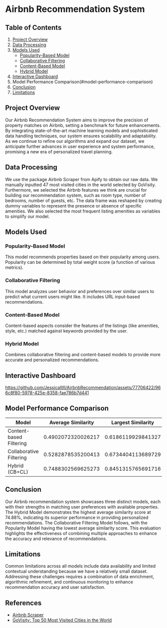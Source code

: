 # Airbnb Recommendation System

## Table of Contents
1. [Project Overview](#project-overview)
2. [Data Processing](#data-processing)
3. [Models Used](#models-used)
    - [Popularity-Based Model](#popularity-based-model)
    - [Collaborative Filtering](#collaborative-filtering)
    - [Content-Based Model](#content-based-model)
    - [Hybrid Model](#hybrid-model)
4. [Interactive Dashboard](#interactive-dashboard)
5. Model Performance Comparison(#model-performance-comparison)
6. [Conclusion](#conclusion)
7. [Limitations](#limitations)
   
## Project Overview
Our Airbnb Recommendation System aims to improve the precision of property matches on Airbnb, setting a benchmark for future enhancements. By integrating state-of-the-art machine learning models and sophisticated data handling techniques, our system ensures scalability and adaptability. As we continue to refine our algorithms and expand our dataset, we anticipate further advances in user experience and system performance, promising a new era of personalized travel planning.

## Data Processing
We use the package Airbnb Scraper from Apify to obtain our raw data. We manually inputted 47 most visited cities in the world selected by GoVisity. Furthermore, we selected the Airbnb features we think are crucial for building our recommendation system, such as room type, number of bedrooms, number of guests, etc. The data frame was reshaped by creating dummy variables to represent the presence or absence of specific amenities. We also selected the most frequent listing amenities as variables to simplify our model.

## Models Used
### Popularity-Based Model
This model recommends properties based on their popularity among users. Popularity can be determined by total weight score (a function of various metrics).

### Collaborative Filtering
This model analyzes user behavior and preferences over similar users to predict what current users might like. It includes URL input-based recommendations.

### Content-Based Model
Content-based aspects consider the features of the listings (like amenities, style, etc.) matched against keywords provided by the user.

### Hybrid Model
Combines collaborative filtering and content-based models to provide more accurate and personalized recommendations.

## Interactive Dashboard
https://github.com/Jessicalllll/AirbnbRecommendation/assets/77706422/966c8f80-5978-425e-8358-fae786b7d441


## Model Performance Comparison

| Model                          | Average Similarity       | Largest Similarity        |
|--------------------------------|--------------------------|---------------------------|
| Content-based Filtering        | 0.4902072320026217       | 0.6186119929841327        |
| Collaborative Filtering        | 0.5282878535200413       | 0.6734404113689729        |
| Hybrid (CB+CL)                 | 0.7488302569625273       | 0.8451315765691716        |



## Conclusion

Our Airbnb recommendation system showcases three distinct models, each with their strengths in matching user preferences with available properties. The Hybrid Model demonstrates the highest average similarity score at 74.88%, indicating its superior performance in providing personalized recommendations. The Collaborative Filtering Model follows, with the Popularity Model having the lowest average similarity score. This evaluation highlights the effectiveness of combining multiple approaches to enhance the accuracy and relevance of recommendations.

## Limitations

Common limitations across all models include data availability and limited contextual understanding because we have a relatively small dataset. Addressing these challenges requires a combination of data enrichment, algorithmic refinement, and continuous monitoring to enhance recommendation accuracy and user satisfaction.

## References

- [Airbnb Scraper](https://console.apify.com/actors/GsNzxEKzE2vQ5d9HN/console )
- [GoVisity: Top 50 Most Visited Cities in the World](https://govisity.com/most-visited-cities-in-the-world/)
